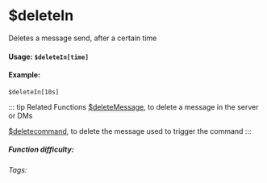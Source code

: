 # $deleteIn
Deletes a message send, after a certain time

#### Usage: `$deleteIn[time]`

#### Example: 
`$deleteIn[10s]`

::: tip Related Functions
[$deleteMessage](../Message/deleteMessage.md), to delete a message in the server or DMs

[$deletecommand](../Message/deletecommand.md), to delete the message used to trigger the command
:::


##### Function difficulty: <Badge type="tip" text="Easy" vertical="middle" /> 
###### Tags: <Badge type="tip" text="delete message" vertical="middle" /> <Badge type="tip" text="Message" vertical="middle" /> <Badge type="tip" text="delete after" vertical="middle" /> <Badge type="tip" text="delete in time" vertical="middle" />